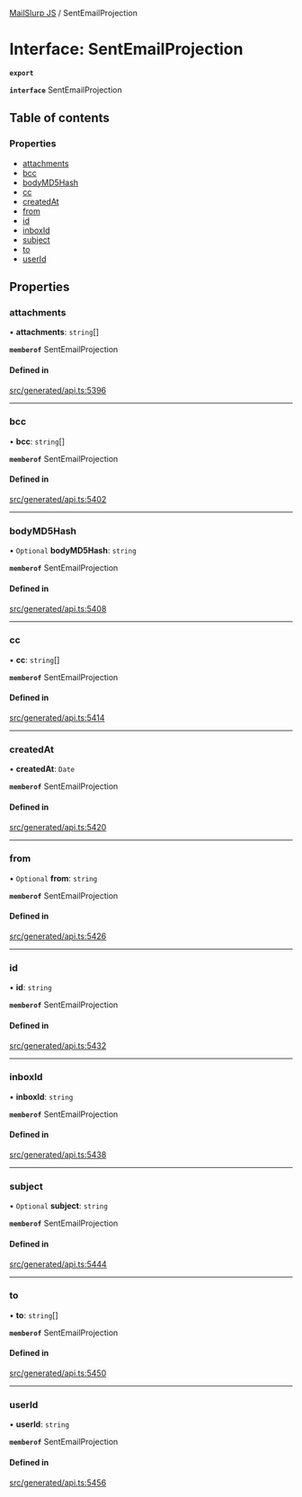 [MailSlurp JS](../README.md) / SentEmailProjection

# Interface: SentEmailProjection

**`export`**

**`interface`** SentEmailProjection

## Table of contents

### Properties

- [attachments](SentEmailProjection.md#attachments)
- [bcc](SentEmailProjection.md#bcc)
- [bodyMD5Hash](SentEmailProjection.md#bodymd5hash)
- [cc](SentEmailProjection.md#cc)
- [createdAt](SentEmailProjection.md#createdat)
- [from](SentEmailProjection.md#from)
- [id](SentEmailProjection.md#id)
- [inboxId](SentEmailProjection.md#inboxid)
- [subject](SentEmailProjection.md#subject)
- [to](SentEmailProjection.md#to)
- [userId](SentEmailProjection.md#userid)

## Properties

### attachments

• **attachments**: `string`[]

**`memberof`** SentEmailProjection

#### Defined in

[src/generated/api.ts:5396](https://github.com/mailslurp/mailslurp-client/blob/6534d6f/src/generated/api.ts#L5396)

___

### bcc

• **bcc**: `string`[]

**`memberof`** SentEmailProjection

#### Defined in

[src/generated/api.ts:5402](https://github.com/mailslurp/mailslurp-client/blob/6534d6f/src/generated/api.ts#L5402)

___

### bodyMD5Hash

• `Optional` **bodyMD5Hash**: `string`

**`memberof`** SentEmailProjection

#### Defined in

[src/generated/api.ts:5408](https://github.com/mailslurp/mailslurp-client/blob/6534d6f/src/generated/api.ts#L5408)

___

### cc

• **cc**: `string`[]

**`memberof`** SentEmailProjection

#### Defined in

[src/generated/api.ts:5414](https://github.com/mailslurp/mailslurp-client/blob/6534d6f/src/generated/api.ts#L5414)

___

### createdAt

• **createdAt**: `Date`

**`memberof`** SentEmailProjection

#### Defined in

[src/generated/api.ts:5420](https://github.com/mailslurp/mailslurp-client/blob/6534d6f/src/generated/api.ts#L5420)

___

### from

• `Optional` **from**: `string`

**`memberof`** SentEmailProjection

#### Defined in

[src/generated/api.ts:5426](https://github.com/mailslurp/mailslurp-client/blob/6534d6f/src/generated/api.ts#L5426)

___

### id

• **id**: `string`

**`memberof`** SentEmailProjection

#### Defined in

[src/generated/api.ts:5432](https://github.com/mailslurp/mailslurp-client/blob/6534d6f/src/generated/api.ts#L5432)

___

### inboxId

• **inboxId**: `string`

**`memberof`** SentEmailProjection

#### Defined in

[src/generated/api.ts:5438](https://github.com/mailslurp/mailslurp-client/blob/6534d6f/src/generated/api.ts#L5438)

___

### subject

• `Optional` **subject**: `string`

**`memberof`** SentEmailProjection

#### Defined in

[src/generated/api.ts:5444](https://github.com/mailslurp/mailslurp-client/blob/6534d6f/src/generated/api.ts#L5444)

___

### to

• **to**: `string`[]

**`memberof`** SentEmailProjection

#### Defined in

[src/generated/api.ts:5450](https://github.com/mailslurp/mailslurp-client/blob/6534d6f/src/generated/api.ts#L5450)

___

### userId

• **userId**: `string`

**`memberof`** SentEmailProjection

#### Defined in

[src/generated/api.ts:5456](https://github.com/mailslurp/mailslurp-client/blob/6534d6f/src/generated/api.ts#L5456)
